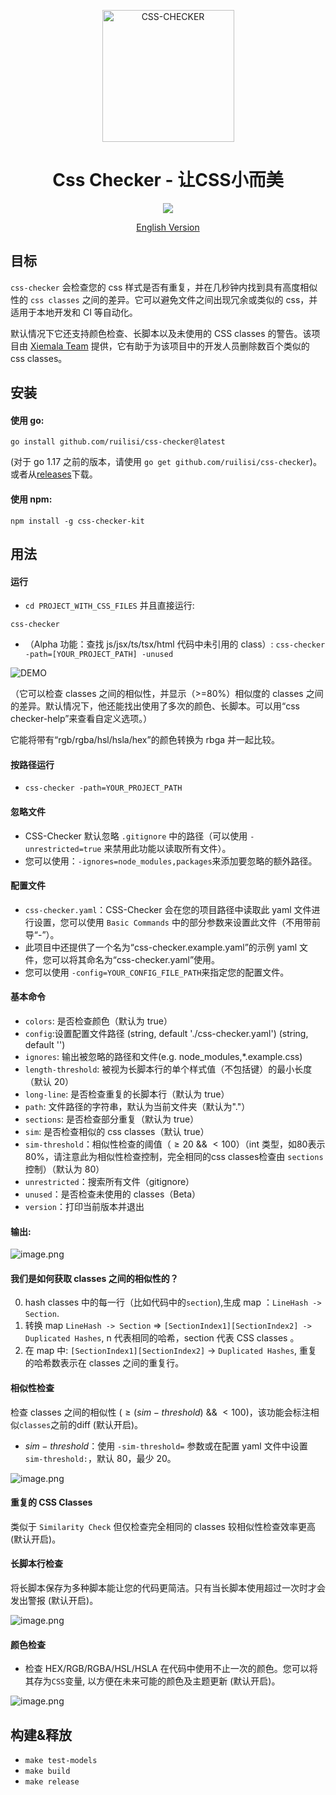 <p align="center">
  <a href="https://ruilisi.com/">
    <img alt="CSS-CHECKER" src="https://assets.ruilisi.com/cgULF9oHro3e1kSHXTfZYA==" width="211"/>
  </a>
</p>
<h1 align="center">Css Checker - 让CSS小而美</h1>
<p align="center">
  <a href="https://drone.ruilisi.com/ruilisi/css-checker" title="Build Status">
    <img src="https://drone.ruilisi.com/api/badges/ruilisi/css-checker/status.svg?ref=refs/heads/master">
  </a>
</p>
<p align="center">
  <a href="README.md">English Version</a>
</p>

## 目标

`css-checker` 会检查您的 css 样式是否有重复，并在几秒钟内找到具有高度相似性的 `css classes` 之间的差异。它可以避免文件之间出现冗余或类似的 css，并适用于本地开发和 CI 等自动化。

默认情况下它还支持颜色检查、长脚本以及未使用的 CSS classes 的警告。该项目由 [Xiemala Team](`https://xiemala.com`) 提供，它有助于为该项目中的开发人员删除数百个类似的 css classes。

## 安装

#### 使用 go:

```
go install github.com/ruilisi/css-checker@latest
```

(对于 go 1.17 之前的版本，请使用 `go get github.com/ruilisi/css-checker`)。或者从[releases](https://github.com/ruilisi/css-checker/releases)下载。

#### 使用 npm:

```
npm install -g css-checker-kit
```

## 用法

#### 运行

- `cd PROJECT_WITH_CSS_FILES` 并且直接运行:

```
css-checker
```

- （Alpha 功能：查找 js/jsx/ts/tsx/html 代码中未引用的 class）: `css-checker -path=[YOUR_PROJECT_PATH] -unused`

![DEMO](https://assets.ruilisi.com/css-checker-demo.gif)

（它可以检查 classes 之间的相似性，并显示（>=80%）相似度的 classes 之间的差异。默认情况下，他还能找出使用了多次的颜色、长脚本。可以用“css checker-help”来查看自定义选项。）

它能将带有“rgb/rgba/hsl/hsla/hex”的颜色转换为 rbga 并一起比较。

#### 按路径运行

- `css-checker -path=YOUR_PROJECT_PATH`

#### 忽略文件

- CSS-Checker 默认忽略 `.gitignore` 中的路径（可以使用 `-unrestricted=true` 来禁用此功能以读取所有文件）。
- 您可以使用：`-ignores=node_modules,packages`来添加要忽略的额外路径。

#### 配置文件

- `css-checker.yaml`：CSS-Checker 会在您的项目路径中读取此 yaml 文件进行设置，您可以使用 `Basic Commands` 中的部分参数来设置此文件（不用带前导“-”）。
- 此项目中还提供了一个名为“css-checker.example.yaml”的示例 yaml 文件，您可以将其命名为“css-checker.yaml”使用。
- 您可以使用 `-config=YOUR_CONFIG_FILE_PATH`来指定您的配置文件。

#### 基本命令

- `colors`: 是否检查颜色（默认为 true）
- `config`:设置配置文件路径 (string, default './css-checker.yaml') (string, default '')
- `ignores`: 输出被忽略的路径和文件(e.g. node_modules,\*.example.css)
- `length-threshold`: 被视为长脚本行的单个样式值（不包括键）的最小长度（默认 20）
- `long-line`: 是否检查重复的长脚本行（默认为 true）
- `path`: 文件路径的字符串，默认为当前文件夹（默认为"."）
- `sections`: 是否检查部分重复（默认为 true）
- `sim`: 是否检查相似的 css classes（默认 true）
- `sim-threshold`：相似性检查的阈值（$\geq20%$ && $\lt100%$）（int 类型，如80表示80%，请注意此为相似性检查控制，完全相同的css classes检查由 `sections`控制）（默认为 80）
- `unrestricted`：搜索所有文件（gitignore）
- `unused`：是否检查未使用的 classes（Beta）
- `version`：打印当前版本并退出

#### 输出:

![image.png](https://assets.ruilisi.com/t=yDNXWrmyg+V6mUzCAG7A==)

#### 我们是如何获取 classes 之间的相似性的？

0. hash classes 中的每一行（比如代码中的`section`),生成 map ：`LineHash -> Section`.
1. 转换 map `LineHash -> Section` => `[SectionIndex1][SectionIndex2] -> Duplicated Hashes`, n 代表相同的哈希，section 代表 CSS classes 。
2. 在 map 中: `[SectionIndex1][SectionIndex2]` -> `Duplicated Hashes`, 重复的哈希数表示在 classes 之间的重复行。

#### 相似性检查

检查 classes 之间的相似性 ($\geq(sim-threshold)$ && $\lt100$)，该功能会标注相似`classes`之前的diff (默认开启)。

- $sim-threshold$：使用 `-sim-threshold=` 参数或在配置 yaml 文件中设置 `sim-threshold:`，默认 80，最少 20。

![image.png](https://assets.ruilisi.com/bzljM=P4Mz+dmtHKNvdHtg==)

#### 重复的 CSS Classes

类似于 `Similarity Check` 但仅检查完全相同的 classes 较相似性检查效率更高 (默认开启)。

#### 长脚本行检查

将长脚本保存为多种脚本能让您的代码更简洁。只有当长脚本使用超过一次时才会发出警报 (默认开启)。

![image.png](https://assets.ruilisi.com/5bdqZTuLTzJCaGSynA7+2w==)

#### 颜色检查

- 检查 HEX/RGB/RGBA/HSL/HSLA 在代码中使用不止一次的颜色。您可以将其存为`CSS`变量, 以方便在未来可能的颜色及主题更新 (默认开启)。

![image.png](https://assets.ruilisi.com/iqmnGQHwglb+pxE3kr3L1Q==)

## 构建&释放

- `make test-models`
- `make build`
- `make release`
